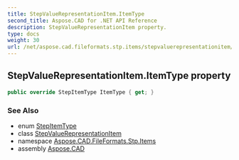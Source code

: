 ```yaml
---
title: StepValueRepresentationItem.ItemType
second_title: Aspose.CAD for .NET API Reference
description: StepValueRepresentationItem property. 
type: docs
weight: 30
url: /net/aspose.cad.fileformats.stp.items/stepvaluerepresentationitem/itemtype/
---
```

## StepValueRepresentationItem.ItemType property

```csharp
public override StepItemType ItemType { get; }
```

### See Also

* enum [StepItemType](../../stepitemtype/)
* class [StepValueRepresentationItem](../)
* namespace [Aspose.CAD.FileFormats.Stp.Items](../../../aspose.cad.fileformats.stp.items/)
* assembly [Aspose.CAD](../../../)



